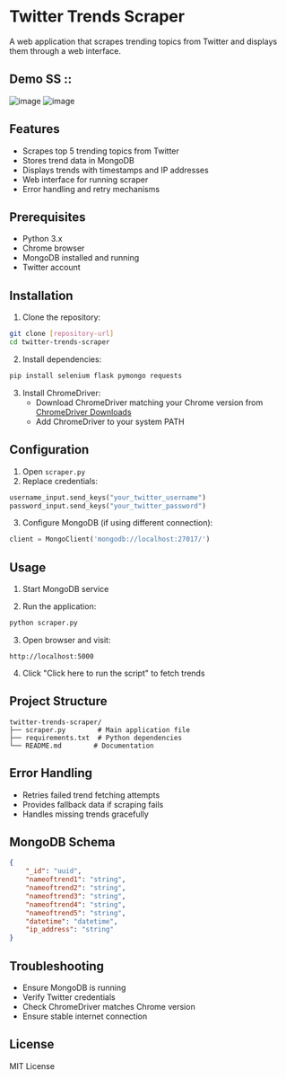 # Twitter Trends Scraper

A web application that scrapes trending topics from Twitter and displays them through a web interface.

## Demo SS :: 
![image](https://github.com/user-attachments/assets/1348c11d-f939-4122-a163-9f38a66139bd)
![image](https://github.com/user-attachments/assets/5081c871-1058-46a9-9e04-0e4944f53bb1)


## Features
- Scrapes top 5 trending topics from Twitter
- Stores trend data in MongoDB
- Displays trends with timestamps and IP addresses
- Web interface for running scraper
- Error handling and retry mechanisms

## Prerequisites
- Python 3.x
- Chrome browser
- MongoDB installed and running
- Twitter account

## Installation

1. Clone the repository:
```bash
git clone [repository-url]
cd twitter-trends-scraper
```

2. Install dependencies:
```bash
pip install selenium flask pymongo requests
```

3. Install ChromeDriver:
   - Download ChromeDriver matching your Chrome version from [ChromeDriver Downloads](https://sites.google.com/chromium.org/driver/)
   - Add ChromeDriver to your system PATH

## Configuration

1. Open `scraper.py`
2. Replace credentials:
```python
username_input.send_keys("your_twitter_username")
password_input.send_keys("your_twitter_password")
```

3. Configure MongoDB (if using different connection):
```python
client = MongoClient('mongodb://localhost:27017/')
```

## Usage

1. Start MongoDB service

2. Run the application:
```bash
python scraper.py
```

3. Open browser and visit:
```
http://localhost:5000
```

4. Click "Click here to run the script" to fetch trends

## Project Structure
```
twitter-trends-scraper/
├── scraper.py        # Main application file
├── requirements.txt  # Python dependencies
└── README.md        # Documentation
```

## Error Handling
- Retries failed trend fetching attempts
- Provides fallback data if scraping fails
- Handles missing trends gracefully

## MongoDB Schema
```json
{
    "_id": "uuid",
    "nameoftrend1": "string",
    "nameoftrend2": "string",
    "nameoftrend3": "string",
    "nameoftrend4": "string",
    "nameoftrend5": "string",
    "datetime": "datetime",
    "ip_address": "string"
}
```

## Troubleshooting
- Ensure MongoDB is running
- Verify Twitter credentials
- Check ChromeDriver matches Chrome version
- Ensure stable internet connection

## License
MIT License
